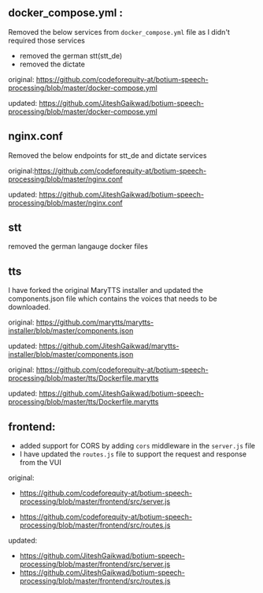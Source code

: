 ## **docker_compose.yml** :

Removed the below services from `docker_compose.yml` file as I didn't required those services
- removed the german stt(stt_de) 
- removed the dictate

original: https://github.com/codeforequity-at/botium-speech-processing/blob/master/docker-compose.yml

updated: https://github.com/JiteshGaikwad/botium-speech-processing/blob/master/docker-compose.yml

## **nginx.conf**
Removed the below endpoints for stt_de and dictate services

original:https://github.com/codeforequity-at/botium-speech-processing/blob/master/nginx.conf

updated: https://github.com/JiteshGaikwad/botium-speech-processing/blob/master/nginx.conf

## **stt**

removed the german langauge docker files

## **tts**

I have forked the original MaryTTS installer and updated the components.json file which contains the voices that needs to be downloaded.

original: https://github.com/marytts/marytts-installer/blob/master/components.json

updated: https://github.com/JiteshGaikwad/marytts-installer/blob/master/components.json

original: https://github.com/codeforequity-at/botium-speech-processing/blob/master/tts/Dockerfile.marytts

updated: https://github.com/JiteshGaikwad/botium-speech-processing/blob/master/tts/Dockerfile.marytts

## **frontend**:
 - added support for CORS by adding `cors` middleware in the `server.js` file 
 - I have updated the `routes.js` file to support the request and response from the VUI
 
original:
- https://github.com/codeforequity-at/botium-speech-processing/blob/master/frontend/src/server.js

- https://github.com/codeforequity-at/botium-speech-processing/blob/master/frontend/src/routes.js

updated:
- https://github.com/JiteshGaikwad/botium-speech-processing/blob/master/frontend/src/server.js
- https://github.com/JiteshGaikwad/botium-speech-processing/blob/master/frontend/src/routes.js
